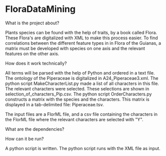 FloraDataMining
===============

What is the project about?

Plants species can be found with the help of traits, by a book called Flora. These Flora's are digitalized with XML to make this process easier. To find correlations between the different feature types in in Flora of the Guianas, a matrix must be developed with species on one axis and the relevant features on the other axis.

How does it work technically?

All terms will be parsed with the help of Python and ordered in a text file. The ontology of the Piperaceae is digitalized in A24_Piperaceae3.xml. The python script MakeCharacterList.py made a list of all characters in this file. The relevant characters were selected. These selections are shown in selection_of_characters_Pip.csv. The python script OrderCharacters.py constructs a matrix with the species and the characters. This matrix is displayed in a tab-delimited file: Piperaceae.tsv.

The input files are a FlorML file, and a csv file containing the characters in the FlorML file where the relevant characters are selected with "Y". 

What are the dependencies?

How can it be run?

A python script is written. The python script runs with the XML file as input. 
